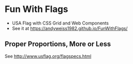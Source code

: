 # Fun With Flags
* USA Flag with CSS Grid and Web Components
* See it at https://andyweiss1982.github.io/FunWithFlags/


## Proper Proportions, More or Less
See http://www.usflag.org/flagspecs.html
